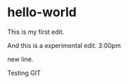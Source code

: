 hello-world
===========
 This is my first edit.

 And this is a experimental edit. 3:00pm

 new line.
 
Testing GIT
